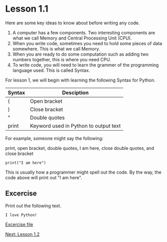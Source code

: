 # Lesson 1.1

Here are some key ideas to know about before writing any code.

1. A computer has a few components. Two interesting components are what we call Memory and Central Processing Unit (CPU).
2. When you write code, sometimes you need to hold some pieces of data somewhere. This is what we call Memory.
3. When you are ready to do some computation such as adding two numbers together, this is where you need CPU.
4. To write code, you will need to learn the grammer of the programming language used. This is called Syntax.

For lesson 1, we will begin with learning the following Syntax for Python.

| Syntax  | Desciption |
| ------------- | ------------- |
| \(  | Open bracket  |
| \)  | Close bracket  |
| \"  | Double quotes  |
| print  | Keyword used in Python to output text |

For example, someone might say the following: 

print, open bracket, double quotes, I am here, close double quotes, and close bracket

```
print("I am here")
```

This is usually how a programmer might spell out the code. By the way, the code above will print out "I am here".

## Excercise

Print out the following text.

```
I love Python!
```

[Excercise file](/lesson1/exe1.1.py)

[Next: Lesson 1.2](/lesson1/lesson1.2.md)